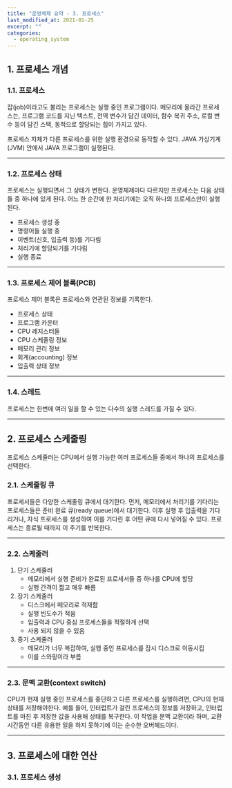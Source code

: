 ```yaml
---
title: "운영체제 요약 - 3. 프로세스"
last_modified_at: 2021-01-25
excerpt: ""
categories:
  - operating_system
---
```


## 1. 프로세스 개념

### 1.1. 프로세스
잡(job)이라고도 불리는 프로세스는 실행 중인 프로그램이다. 
메모리에 올라간 프로세스는, 프로그램 코드를 지닌 텍스트, 전역 변수가 담긴 데이터, 함수 복귀 주소, 로컬 변수 등이 담긴 스택, 동적으로 할당되는 힙이 가지고 있다. 

프로세스 자체가 다른 프로세스를 위한 실행 환경으로 동작할 수 있다. 
JAVA 가상기계(JVM) 안에서 JAVA 프로그램이 실행된다. 

---

### 1.2. 프로세스 상태
프로세스는 실행되면서 그 상태가 변한다. 
운영체제마다 다르지만 프로세스는 다음 상태들 중 하나에 있게 된다. 
어느 한 순간에 한 처리기에는 오직 하나의 프로세스만이 실행된다. 
* 프로세스 생성 중
* 명령어들 실행 중
* 이벤트(신호, 입출력 등)를 기다림
* 처리기에 할당되기를 기다림
* 실행 종료

---

### 1.3. 프로세스 제어 블록(PCB)
프로세스 제어 블록은 프로세스와 연관된 정보를 기록한다. 
* 프로세스 상태
* 프로그램 카운터
* CPU 레지스터들
* CPU 스케줄링 정보
* 메모리 관리 정보
* 회계(accounting) 정보
* 입출력 상태 정보

---

### 1.4. 스레드
프로세스는 한번에 여러 일을 할 수 있는 다수의 실행 스레드를 가질 수 있다. 

---

## 2. 프로세스 스케줄링
프로세스 스케줄러는 CPU에서 실행 가능한 여러 프로세스들 중에서 하나의 프로세스를 선택한다. 

### 2.1. 스케줄링 큐
프로세서들은 다양한 스케줄링 큐에서 대기한다. 
먼저, 메모리에서 처리기를 기다리는 프로세스들은 준비 완료 큐(ready queue)에서 대기한다. 
이후 실행 후 입출력을 기다리거나, 자식 프로세스를 생성하여 이를 기다린 후 어떤 큐에 다시 넣어질 수 있다. 
프로세스는 종료될 때까지 이 주기를 반복한다. 

---

### 2.2. 스케줄러
1. 단기 스케줄러
	* 메모리에서 실행 준비가 완료된 프로세서들 중 하나를 CPU에 할당
	* 실행 간격이 짧고 매우 빠름
2. 장기 스케줄러
	* 디스크에서 메모리로 적재함
	* 실행 빈도수가 적음
	* 입출력과 CPU 중심 프로세스들을 적절하게 선택
	* 사용 되지 않을 수 있음
3. 중기 스케줄러
	* 메모리가 너무 복잡하여, 실행 중인 프로세스를 잠시 디스크로 이동시킴
	* 이를 스와핑이라 부름

---

### 2.3. 문맥 교환(context switch)
CPU가 현재 실행 중인 프로세스를 중단하고 다른 프로세스를 실행하려면, CPU의 현재 상태를 저장해야한다. 
예를 들어, 인터럽트가 걸린 프로세스의 정보를 저장하고, 인터럽트를 마친 후 저장한 값을 사용해 상태를 복구한다. 
이 작업을 문맥 교환이라 하며, 교환 시간동안 다른 유용한 일을 하지 못하기에 이는 순수한 오버헤드이다. 

---

## 3. 프로세스에 대한 연산

### 3.1. 프로세스 생성


 